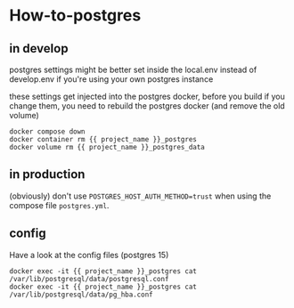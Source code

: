 # How-to-postgres

## in develop

postgres settings might be better set inside the local.env instead of develop.env 
if you're using your own postgres instance

these settings get injected into the postgres docker, before you build
if you change them, you need to rebuild the postgres docker (and remove the old volume)

    docker compose down
    docker container rm {{ project_name }}_postgres
    docker volume rm {{ project_name }}_postgres_data


## in production

(obviously) don't use `POSTGRES_HOST_AUTH_METHOD=trust` when using the compose file `postgres.yml`.


## config

Have a look at the config files (postgres 15)

    docker exec -it {{ project_name }}_postgres cat /var/lib/postgresql/data/postgresql.conf
    docker exec -it {{ project_name }}_postgres cat /var/lib/postgresql/data/pg_hba.conf

